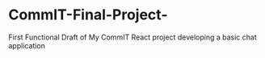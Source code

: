 # CommIT-Final-Project-
First Functional Draft of My CommIT React project developing a basic chat application
